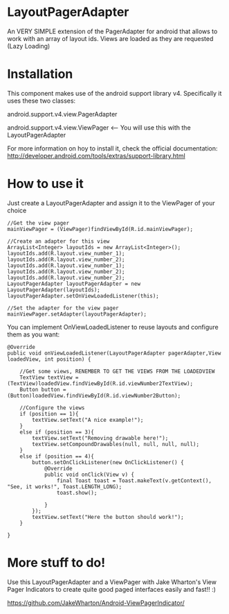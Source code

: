 
LayoutPagerAdapter
====================

An VERY SIMPLE extension of the PagerAdapter for android that allows to work with an array of layout ids. Views are loaded as they are requested (Lazy Loading)

Installation
====================

This component makes use of the android support library v4. Specifically it uses these two classes:

android.support.v4.view.PagerAdapter

android.support.v4.view.ViewPager <-- You will use this with the LayoutPagerAdapter

For more information on hoy to install it, check the official documentation:
http://developer.android.com/tools/extras/support-library.html

How to use it
====================

Just create a LayoutPagerAdapter and assign it to the ViewPager of your choice

	//Get the view pager
    mainViewPager = (ViewPager)findViewById(R.id.mainViewPager);
        
	//Create an adapter for this view
    ArrayList<Integer> layoutIds = new ArrayList<Integer>();
    layoutIds.add(R.layout.view_number_1);
    layoutIds.add(R.layout.view_number_2);
    layoutIds.add(R.layout.view_number_1);
    layoutIds.add(R.layout.view_number_2);
    layoutIds.add(R.layout.view_number_2);
    LayoutPagerAdapter layoutPagerAdapter = new LayoutPagerAdapter(layoutIds);
    layoutPagerAdapter.setOnViewLoadedListener(this);
        
    //Set the adapter for the view pager
    mainViewPager.setAdapter(layoutPagerAdapter);
    
You can implement OnViewLoadedListener to reuse layouts and configure them as you want:

	@Override
	public void onViewLoadedListener(LayoutPagerAdapter pagerAdapter,View loadedView, int position) {
		
		//Get some views, RENEMBER TO GET THE VIEWS FROM THE LOADEDVIEW
		TextView textView = (TextView)loadedView.findViewById(R.id.viewNumber2TextView);
		Button button = (Button)loadedView.findViewById(R.id.viewNumber2Button);
		
		//Configure the views
		if (position == 1){
			textView.setText("A nice example!");
		}
		else if (position == 3){
			textView.setText("Removing drawable here!");
			textView.setCompoundDrawables(null, null, null, null);
		}
		else if (position == 4){
			button.setOnClickListener(new OnClickListener() {
				@Override
				public void onClick(View v) {
					final Toast toast = Toast.makeText(v.getContext(), "See, it works!", Toast.LENGTH_LONG);
					toast.show();
					
				}
			});
			textView.setText("Here the button should work!");
		}
		
	}
	
	
More stuff to do!
====================
Use this LayoutPagerAdapter and a ViewPager with Jake Wharton's View Pager Indicators to create quite good paged interfaces easily and fast!! :)

https://github.com/JakeWharton/Android-ViewPagerIndicator/